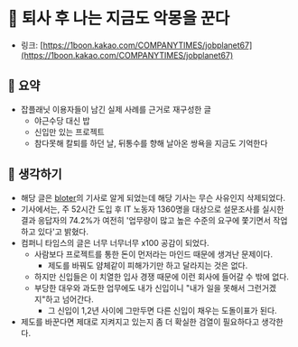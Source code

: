 # 🌚 퇴사 후 나는 지금도 악몽을 꾼다

- 링크: [https://1boon.kakao.com/COMPANYTIMES/jobplanet67](https://1boon.kakao.com/COMPANYTIMES/jobplanet67)

## 📝 요약 

- 잡플래닛 이용자들이 남긴 실제 사례를 근거로 재구성한 글 
  - 야근수당 대신 밥
  - 신입만 있는 프로젝트 
  - 참다못해 칼퇴를 하던 날, 뒤통수를 향해 날아온 쌍욕을 지금도 기억한다


## 🤔 생각하기 
- 해당 글은 [bloter](http://www.bloter.net/)의 기사로 알게 되었는데 해당 기사는 무슨 사유인지 삭제되었다.  
- 기사에서는, 주 52시간 도입 후 IT 노동자 1360명을 대상으로 설문조사를 실시한 결과 응답자의 74.2%가 여전히 '업무량이 많고 높은 수준의 요구에 쫓기면서 작업하고 있다'고 밝혔다.  
- 컴퍼니 타임스의 글은 너무 너무너무 x100 공감이 되었다.  
  - 사람보다 프로젝트를 통한 돈이 먼저라는 마인드 때문에 생겨난 문제이다.  
    - 제도를 바꿔도 얌체같이 피해가기만 하고 달라지는 것은 없다.  
  - 하지만 신입들은 이 치열한 입사 경쟁 때문에 이런 회사에 들어갈 수 밖에 없다.  
  - 부당한 대우와 과도한 업무에도 내가 신입이니 "내가 일을 못해서 그런거겠지"하고 넘어간다.  
    - 그 신입이 1,2년 사이에 그만두면 다른 신입이 채우는 도돌이표가 된다.  
- 제도를 바꾼다면 제대로 지켜지고 있는지 좀 더 확실한 검열이 필요하다고 생각한다. 